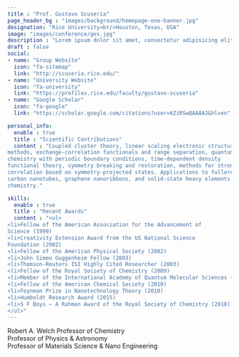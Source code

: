 ```yaml
---
title : "Prof. Gustavo Scuseria"
page_header_bg : "images/background/homepage-one-banner.jpg"
designation: "Rice University<br/>Houston, Texas, USA"
image: "images/conference/ges.jpg"
description : "Lorem ipsum dolor sit amet, consectetur adipisicing elit. Maiores, velit."
draft : false
social:
- name: "Group Website"
  icon: "fa-sitemap"
  link: "http://scuseria.rice.edu/"
- name: "University Website"
  icon: "fa-university"
  link: "https://profiles.rice.edu/faculty/gustavo-scuseria"
- name: "Google Scholar"
  icon: "fa-google"
  link: "https://scholar.google.com/citations?user=6ZiRSwQAAAAJ&hl=en"

personal_info:
  enable : true
  title : "Scientific Contributions"
  content : "Coupled cluster theory, linear scaling electronic structure
methods, exchange-correlation functionals and range separation, quantum
chemistry with periodic boundary conditions, time-dependent density
functional theory, symmetry breaking and restoration, methods for strong
correlation based on symmetry-projected states. Applications to fullerenes,
carbon nanotubes, graphene nanoribbons, and solid-state heavy elements
chemistry."

skills:
  enable : true
  title : "Recent Awards"
  content : "<ul>
<li>Fellow of the American Association for the Advancement of
Science (1999)
<li>Creativity Extension Award from the US National Science
Foundation (2002)
<li>Fellow of the American Physical Society (2002)
<li>John Simon Guggenheim Fellow (2003)
<li>Thomson-Reuters ISI Highly Cited Researcher (2003)
<li>Fellow of the Royal Society of Chemistry (2009)
<li>Member of the International Academy of Quantum Molecular Sciences (2009)
<li>Fellow of the American Chemical Society (2010)
<li>Feynman Prize in Nanotechnology Theory (2010)
<li>Humboldt Research Award (2015)
<li>S F Boys – A Rahman Award of the Royal Society of Chemistry (2018).
</ul>"
---
```

Robert A. Welch Professor of Chemistry<br/>
Professor of Physics & Astronomy<br/>
Professor of Materials Science & Nano Engineering<br/>

